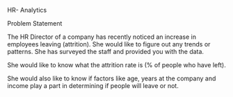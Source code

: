 

HR- Analytics

Problem Statement

The HR Director of a company has recently noticed an increase in employees leaving (attrition). She would like to figure out any trends or patterns. She has surveyed the staff and provided you with the data.

She would like to know what the attrition rate is (% of people who have left).

She would also like to know if factors like age, years at the company and income play a part in determining if people will leave or not.
